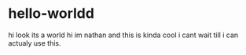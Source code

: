 # hello-worldd
hi look its a world
hi im nathan and this is kinda cool i cant wait till i can actualy use this.
